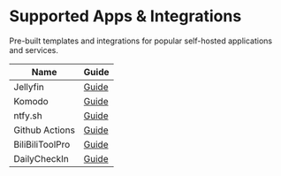 # Supported Apps & Integrations

Pre-built templates and integrations for popular self-hosted applications and services.

| Name | Guide |
|--|--|
| Jellyfin | [Guide](./Jellyfin/Jellyfin.md) |
| Komodo | [Guide](./Komodo/Komodo.md) |
| ntfy.sh | [Guide](./ntfy.md) |
| Github Actions | [Guide](./GithubActions.md) |
| BiliBiliToolPro | [Guide](./BiliBiliToolPro.md) |
| DailyCheckIn | [Guide](./DailyCheckIn.md) |
